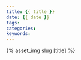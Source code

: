 ```yaml
---
title: {{ title }}
date: {{ date }}
tags:
categories: 
keywords: 
---
```

{% asset_img slug [title] %}
<!-- more -->

